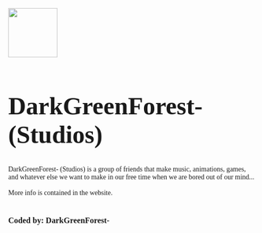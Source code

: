 <img src="/assets/Logo_2.png" style="width:100px;height:100px;">
<h1 style="font-family:consolas;font-size:50px;">DarkGreenForest- (Studios)<br></h1>
<p style="font-family:consolas;">
  DarkGreenForest- (Studios) is a group of friends that make music, animations, games, <br>
  and whatever else we want to make in our free time when we are bored out of our mind...<br><br>
  More info is contained in the website.<br><br>
</p>
<h3 style="font-family:consolas;">Coded by: DarkGreenForest-</h3>

